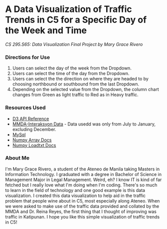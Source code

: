 # A Data Visualization of Traffic Trends in C5 for a Specific Day of the Week and Time
*CS 295.S65: Data Visualization Final Project by Mary Grace Rivero*

### Directions for Use
1. Users can select the day of the week from the Dropdown.
2. Users can select the time of the day from the Dropdown.
3. Users can select the the direction on where they are headed to by choosing northbound or southbound from the last Dropdown.
4. Depending on the selected value from the Dropdown, the column chart changes from Green as light traffic to Red as in Heavy traffic.


### Resources Used
* [D3 API Reference](https://github.com/mbostock/d3/wiki/API-Reference)
* [MMDA-Interaksyon Data](http://mmdatraffic.interaksyon.com/) - Data usedd was only from July to January, excluding December.
* [MySql](https://www.mysql.com/)
* [Numpy Array Docs](http://docs.scipy.org/doc/numpy/reference/arrays.ndarray.html)
* [Numpy Loadtxt Docs](http://docs.scipy.org/doc/numpy/reference/generated/numpy.loadtxt.html)


### About Me

I'm Mary Grace Rivero, a student of the Ateneo de Manila taking Masters in Information Technology. I graduated with a degree in Bachelor of Science in Management Major in Legal Management. Weird, eh? I know IT is kind of far fetched but I really love what I'm doing when I'm coding. There's so much to learn in the field of technology and one good example is this data visualization. I created this data visualization to help aid in the traffic problem that people wine about in C5, most especially along Ateneo. When we were asked to make use of the traffic data provided and collated by the MMDA and Dr. Reina Reyes, the first thing that I thought of improving was traffic in Katipunan. I hope you like this simple visualization of traffic trends in C5!

